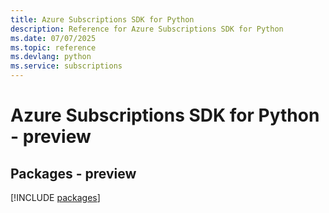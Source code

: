 ```yaml
---
title: Azure Subscriptions SDK for Python
description: Reference for Azure Subscriptions SDK for Python
ms.date: 07/07/2025
ms.topic: reference
ms.devlang: python
ms.service: subscriptions
---
```

# Azure Subscriptions SDK for Python - preview
## Packages - preview
[!INCLUDE [packages](subscriptions-index.md)]
